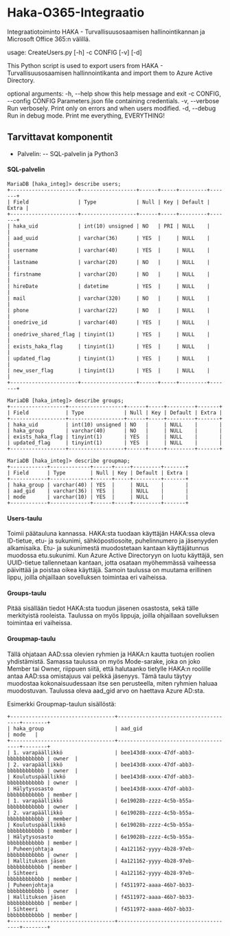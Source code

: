 # Haka-O365-Integraatio
Integraatiotoiminto HAKA - Turvallisuusosaamisen hallinointikannan ja Microsoft Office 365:n välillä.

usage: CreateUsers.py [-h] -c CONFIG [-v] [-d]

This Python script is used to export users from HAKA - Turvallisuusosaamisen
hallinnointikanta and import them to Azure Active Directory.

optional arguments:
  -h, --help            show this help message and exit
  -c CONFIG, --config CONFIG
                        Parameters.json file containing credentials.
  -v, --verbose         Run verbosely. Print only on errors and when users
                        modified.
  -d, --debug           Run in debug mode. Print me everything, EVERYTHING!

## Tarvittavat komponentit
- Palvelin:
-- SQL-palvelin ja Python3

#### SQL-palvelin

```
MariaDB [haka_integ]> describe users;
+----------------------+------------------+------+-----+---------+-------+
| Field                | Type             | Null | Key | Default | Extra |
+----------------------+------------------+------+-----+---------+-------+
| haka_uid             | int(10) unsigned | NO   | PRI | NULL    |       |
| aad_uuid             | varchar(36)      | YES  |     | NULL    |       |
| username             | varchar(40)      | YES  |     | NULL    |       |
| lastname             | varchar(20)      | NO   |     | NULL    |       |
| firstname            | varchar(20)      | NO   |     | NULL    |       |
| hireDate             | datetime         | YES  |     | NULL    |       |
| mail                 | varchar(320)     | NO   |     | NULL    |       |
| phone                | varchar(22)      | NO   |     | NULL    |       |
| onedrive_id          | varchar(40)      | YES  |     | NULL    |       |
| onedrive_shared_flag | tinyint(1)       | YES  |     | NULL    |       |
| exists_haka_flag     | tinyint(1)       | YES  |     | NULL    |       |
| updated_flag         | tinyint(1)       | YES  |     | NULL    |       |
| new_user_flag        | tinyint(1)       | YES  |     | NULL    |       |
+----------------------+------------------+------+-----+---------+-------+

MariaDB [haka_integ]> describe groups;
+------------------+------------------+------+-----+---------+-------+
| Field            | Type             | Null | Key | Default | Extra |
+------------------+------------------+------+-----+---------+-------+
| haka_uid         | int(10) unsigned | NO   |     | NULL    |       |
| haka_group       | varchar(40)      | NO   |     | NULL    |       |
| exists_haka_flag | tinyint(1)       | YES  |     | NULL    |       |
| updated_flag     | tinyint(1)       | YES  |     | NULL    |       |
+------------------+------------------+------+-----+---------+-------+

MariaDB [haka_integ]> describe groupmap;
+------------+-------------+------+-----+---------+-------+
| Field      | Type        | Null | Key | Default | Extra |
+------------+-------------+------+-----+---------+-------+
| haka_group | varchar(40) | YES  |     | NULL    |       |
| aad_gid    | varchar(36) | YES  |     | NULL    |       |
| mode       | varchar(10) | YES  |     | NULL    |       |
+------------+-------------+------+-----+---------+-------+
```

#### Users-taulu
Toimii päätauluna kannassa. HAKA:sta tuodaan käyttäjän HAKA:ssa oleva ID-tietue, etu- ja sukunimi, sähköpostiosoite, puhelinnumero ja jäsenyyden alkamisaika. Etu- ja sukunimestä muodostetaan kantaan käyttäjätunnus muodossa etu.sukunimi. Kun Azure Active Directoryyn on luotu käyttäjä, sen UUID-tietue tallennetaan kantaan, jotta osataan myöhemmässä vaiheessa päivittää ja poistaa oikea käyttäjä. Samoin taulussa on muutama erillinen lippu, joilla ohjaillaan sovelluksen toimintaa eri vaiheissa.

#### Groups-taulu
Pitää sisällään tiedot HAKA:sta tuodun jäsenen osastosta, sekä tälle merkityistä rooleista. Taulussa on myös lippuja, joilla ohjaillaan sovelluksen toimintaa eri vaiheissa.

#### Groupmap-taulu
Tällä ohjataan AAD:ssa olevien ryhmien ja HAKA:n kautta tuotujen roolien yhdistämistä. Samassa taulussa on myös Mode-sarake, joka on joko Member tai Owner, riippuen siitä, että halutaanko tietylle HAKA:n roolille antaa AAD:ssa omistajuus vai pelkkä jäsenyys. Tämä taulu täytyy muodostaa kokonaisuudessaan itse sen perusteella, miten ryhmien haluaa muodostuvan. Taulussa oleva aad_gid arvo on haettava Azure AD:sta.

Esimerkki Groupmap-taulun sisällöstä:
```
+----------------------------------+--------------------------------------+--------+
| haka_group                       | aad_gid                              | mode   |
+----------------------------------+--------------------------------------+--------+
| 1. varapäällikkö                 | bee143d8-xxxx-47df-abb3-bbbbbbbbbbbb | owner  |
| 2. varapäällikkö                 | bee143d8-xxxx-47df-abb3-bbbbbbbbbbbb | owner  |
| Koulutuspäällikkö                | bee143d8-xxxx-47df-abb3-bbbbbbbbbbbb | owner  |
| Hälytysosasto                    | bee143d8-xxxx-47df-abb3-bbbbbbbbbbbb | member |
| 1. varapäällikkö                 | 6e19028b-zzzz-4c5b-b55a-bbbbbbbbbbbb | owner  |
| 2. varapäällikkö                 | 6e19028b-zzzz-4c5b-b55a-bbbbbbbbbbbb | member |
| Koulutuspäällikkö                | 6e19028b-zzzz-4c5b-b55a-bbbbbbbbbbbb | member |
| Hälytysosasto                    | 6e19028b-zzzz-4c5b-b55a-bbbbbbbbbbbb | member |
| Puheenjohtaja                    | 4a121162-yyyy-4b28-97eb-bbbbbbbbbbbb | owner  |
| Hallituksen jäsen                | 4a121162-yyyy-4b28-97eb-bbbbbbbbbbbb | member |
| Sihteeri                         | 4a121162-yyyy-4b28-97eb-bbbbbbbbbbbb | member |
| Puheenjohtaja                    | f4511972-aaaa-46b7-bb33-bbbbbbbbbbbb | owner  |
| Hallituksen jäsen                | f4511972-aaaa-46b7-bb33-bbbbbbbbbbbb | member |
| Sihteeri                         | f4511972-aaaa-46b7-bb33-bbbbbbbbbbbb | member |
+----------------------------------+--------------------------------------+--------+
```
